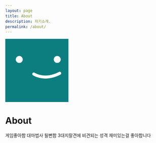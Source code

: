 ```yaml
---
layout: page
title: About
description: 자기소개.
permalink: /about/
---
```


<img class="img-rounded" src="/assets/img/uploads/profile.png" alt="박상조" width="200">

# About

게임좋아함
대마법사 될뻔함
3대지랄견에 비견되는 성격
재미있는걸 좋아합니다